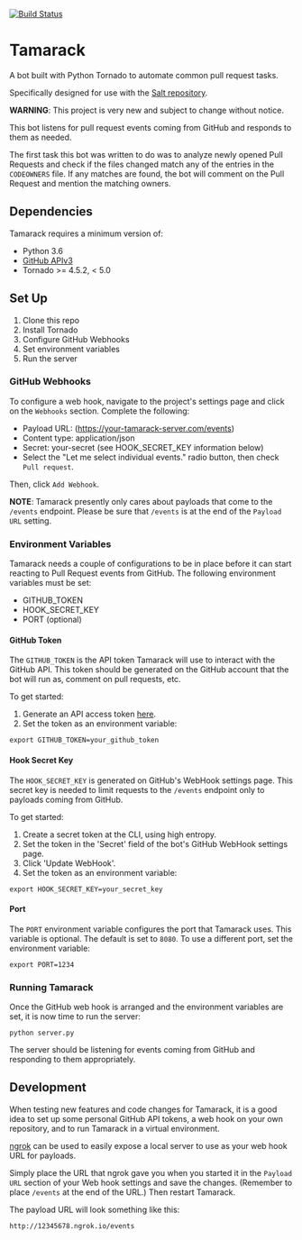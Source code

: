 [![Build Status](https://travis-ci.org/rallytime/tamarack.svg?branch=master)](https://travis-ci.org/rallytime/tamarack)

# Tamarack

A bot built with Python Tornado to automate common pull request tasks.

Specifically designed for use with the [Salt repository](https://github.com/saltstack/salt).

**WARNING**: This project is very new and subject to change without notice.

This bot listens for pull request events coming from GitHub and responds to them as needed.

The first task this bot was written to do was to analyze newly opened Pull Requests and check
if the files changed match any of the entries in the `CODEOWNERS` file. If any matches are
found, the bot will comment on the Pull Request and mention the matching owners.

## Dependencies

Tamarack requires a minimum version of:
- Python 3.6
- [GitHub APIv3](https://developer.github.com/v3/)
- Tornado >= 4.5.2, < 5.0

## Set Up

1. Clone this repo
1. Install Tornado
1. Configure GitHub Webhooks
1. Set environment variables
1. Run the server

### GitHub Webhooks

To configure a web hook, navigate to the project's settings page and click on the `Webhooks`
section. Complete the following:
- Payload URL: (https://your-tamarack-server.com/events)
- Content type: application/json
- Secret: your-secret (see HOOK_SECRET_KEY information below)
- Select the "Let me select individual events." radio button, then check `Pull request`.

Then, click `Add Webhook`.

**NOTE**: Tamarack presently only cares about payloads that come to the `/events` endpoint.
Please be sure that `/events` is at the end of the `Payload URL` setting.

### Environment Variables

Tamarack needs a couple of configurations to be in place before it can start reacting to Pull
Request events from GitHub. The following environment variables must be set:

- GITHUB_TOKEN
- HOOK_SECRET_KEY
- PORT (optional)

#### GitHub Token

The `GITHUB_TOKEN` is the API token Tamarack will use to interact with the GitHub API. This token
should be generated on the GitHub account that the bot will run as, comment on pull requests, etc.

To get started:
1. Generate an API access token [here](https://github.com/settings/tokens).
1. Set the token as an environment variable:
```
export GITHUB_TOKEN=your_github_token
```

#### Hook Secret Key

The `HOOK_SECRET_KEY` is generated on GitHub's WebHook settings page. This secret key is needed to
limit requests to the `/events` endpoint only to payloads coming from GitHub. 

To get started:

1. Create a secret token at the CLI, using high entropy.
1. Set the token in the 'Secret' field of the bot's GitHub WebHook settings page.
1. Click 'Update WebHook'.
1. Set the token as an environment variable:
```
export HOOK_SECRET_KEY=your_secret_key
```

#### Port

The `PORT` environment variable configures the port that Tamarack uses. This variable is optional.
The default is set to `8080`. To use a different port, set the environment variable:
```
export PORT=1234
```

### Running Tamarack

Once the GitHub web hook is arranged and the environment variables are set, it is now time to run
the server:

```
python server.py
```

The server should be listening for events coming from GitHub and responding to them appropriately.

## Development

When testing new features and code changes for Tamarack, it is a good idea to set up some personal
GitHub API tokens, a web hook on your own repository, and to run Tamarack in a virtual environment.

[ngrok](https://ngrok.com/) can be used to easily expose a local server to use as your web hook URL
for payloads.

Simply place the URL that ngrok gave you when you started it in the `Payload URL` section of your
Web hook settings and save the changes. (Remember to place `/events` at the end of the URL.) Then
restart Tamarack.

The payload URL will look something like this:
```
http://12345678.ngrok.io/events
```
